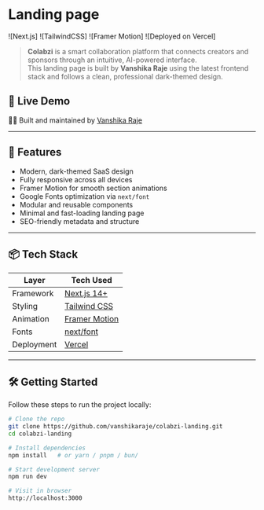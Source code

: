 # Landing page

![Next.js]
![TailwindCSS]
![Framer Motion]
![Deployed on Vercel]

> **Colabzi** is a smart collaboration platform that connects creators and sponsors through an intuitive, AI-powered interface.  
> This landing page is built by **Vanshika Raje** using the latest frontend stack and follows a clean, professional dark-themed design.


## 🚀 Live Demo


🧑‍💻 Built and maintained by [Vanshika Raje](https://github.com/vanshikaraje)

---

## 🎯 Features

- Modern, dark-themed SaaS design
- Fully responsive across all devices
- Framer Motion for smooth section animations
- Google Fonts optimization via `next/font`
- Modular and reusable components
- Minimal and fast-loading landing page
- SEO-friendly metadata and structure

---

## 📦 Tech Stack

| Layer       | Tech Used                          |
|-------------|------------------------------------|
| Framework   | [Next.js 14+](https://nextjs.org/) |
| Styling     | [Tailwind CSS](https://tailwindcss.com/) |
| Animation   | [Framer Motion](https://www.framer.com/motion/) |
| Fonts       | [next/font](https://nextjs.org/docs/pages/building-your-application/optimizing/fonts) |
| Deployment  | [Vercel](https://vercel.com/)      |

---

## 🛠️ Getting Started

Follow these steps to run the project locally:

```bash
# Clone the repo
git clone https://github.com/vanshikaraje/colabzi-landing.git
cd colabzi-landing

# Install dependencies
npm install   # or yarn / pnpm / bun/

# Start development server
npm run dev

# Visit in browser
http://localhost:3000
